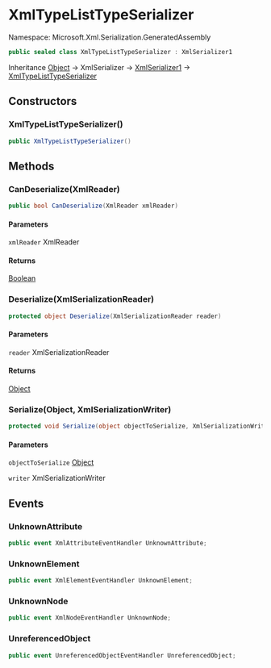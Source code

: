 # XmlTypeListTypeSerializer

Namespace: Microsoft.Xml.Serialization.GeneratedAssembly

```csharp
public sealed class XmlTypeListTypeSerializer : XmlSerializer1
```

Inheritance [Object](https://docs.microsoft.com/en-us/dotnet/api/system.object) → XmlSerializer → [XmlSerializer1](./microsoft.xml.serialization.generatedassembly.xmlserializer1.md) → [XmlTypeListTypeSerializer](./microsoft.xml.serialization.generatedassembly.xmltypelisttypeserializer.md)

## Constructors

### <a id="constructors-.ctor"/>**XmlTypeListTypeSerializer()**

```csharp
public XmlTypeListTypeSerializer()
```

## Methods

### <a id="methods-candeserialize"/>**CanDeserialize(XmlReader)**

```csharp
public bool CanDeserialize(XmlReader xmlReader)
```

#### Parameters

`xmlReader` XmlReader<br>

#### Returns

[Boolean](https://docs.microsoft.com/en-us/dotnet/api/system.boolean)

### <a id="methods-deserialize"/>**Deserialize(XmlSerializationReader)**

```csharp
protected object Deserialize(XmlSerializationReader reader)
```

#### Parameters

`reader` XmlSerializationReader<br>

#### Returns

[Object](https://docs.microsoft.com/en-us/dotnet/api/system.object)

### <a id="methods-serialize"/>**Serialize(Object, XmlSerializationWriter)**

```csharp
protected void Serialize(object objectToSerialize, XmlSerializationWriter writer)
```

#### Parameters

`objectToSerialize` [Object](https://docs.microsoft.com/en-us/dotnet/api/system.object)<br>

`writer` XmlSerializationWriter<br>

## Events

### <a id="events-unknownattribute"/>**UnknownAttribute**

```csharp
public event XmlAttributeEventHandler UnknownAttribute;
```

### <a id="events-unknownelement"/>**UnknownElement**

```csharp
public event XmlElementEventHandler UnknownElement;
```

### <a id="events-unknownnode"/>**UnknownNode**

```csharp
public event XmlNodeEventHandler UnknownNode;
```

### <a id="events-unreferencedobject"/>**UnreferencedObject**

```csharp
public event UnreferencedObjectEventHandler UnreferencedObject;
```
